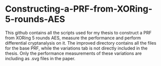 # Constructing-a-PRF-from-XORing-5-rounds-AES

This github contains all the scripts used for my thesis to construct a PRF from XORing 5 rounds AES, measure the performance and perform differential cryptanalysis on it. The improved directory contains all the files for the base PRF, while the variations tab is not directly included in the thesis. Only the performance measurements of these variations are including as .svg files in the paper.
